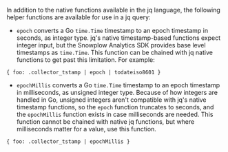 In addition to the native functions available in the jq language, the following helper functions are available for use in a jq query:

* `epoch` converts a Go `time.Time` timestamp to an epoch timestamp in seconds, as integer type. jq's native timestamp-based functions expect integer input, but the Snowplow Analytics SDK provides base level timestamps as `time.Time`. This function can be chained with jq native functions to get past this limitation. For example:

```
{ foo: .collector_tstamp | epoch | todateiso8601 }
```

* `epochMillis` converts a Go `time.Time` timestamp to an epoch timestamp in milliseconds, as unsigned integer type. Because of how integers are handled in Go, unsigned integers aren't compatible with jq's native timestamp functions, so the `epoch` function truncates to seconds, and the `epochMillis` function exists in case milliseconds are needed. This function cannot be chained with native jq functions, but where milliseconds matter for a value, use this function.

```
{ foo: .collector_tstamp | epochMillis }
```